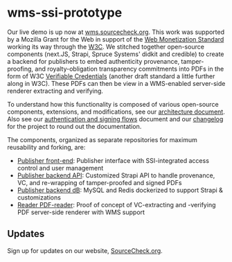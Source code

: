 # wms-ssi-prototype

Our live demo is up now at [wms.sourcecheck.org](https://wms.sourcecheck.org/).  This work was supported by a Mozilla Grant for the Web in support of the [Web Monetization Standard](https://webmonetization.org/docs/receiving/) working its way through the [W3C](https://w3.org/). We stitched together open-source components (next.JS, Strapi, Spruce Systems' didkit and credible) to create a backend for publishers to embed authenticity provenance, tamper-proofing, and royalty-obligation transparency commitments into PDFs in the form of W3C [Verifiable Credentials](https://www.w3.org/TR/vc-data-model/) (another draft standard a little further along in W3C). These PDFs can then be view in a WMS-enabled server-side renderer extracting and verifying.

To understand how this functionality is composed of various open-source components, extensions, and modifications, see our [architecture document](architecture.md).  Also see our [authentication and signing flows](flows.md) document and our [changelog](changelog.md) for the project to round out the documentation.

The components, organized as separate repositories for maximum reusability and forking,  are:
* [Publisher front-end](https://github.com/SourceCheckOrg/wms-ssi-ui/): Publisher interface with SSI-integrated access control and user management
* [Publisher backend API](https://github.com/SourceCheckOrg/wms-ssi-api/): Customized Strapi API to handle provenance, VC, and re-wrapping of tamper-proofed and signed PDFs
* [Publisher backend dB](https://github.com/SourceCheckOrg/wms-ssi-db/): MySQL and Redis dockerized to support Strapi & customizations
* [Reader PDF-reader](https://github.com/SourceCheckOrg/wms-ssi-preview/): Proof of concept of VC-extracting and -verifying PDF server-side renderer with WMS support
 
## Updates

Sign up for updates on our website, [SourceCheck.org](https://sourcecheck.org/).
